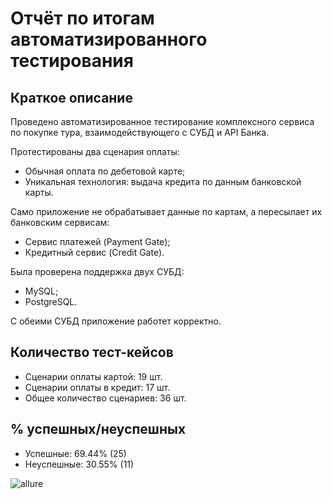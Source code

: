 # Отчёт по итогам автоматизированного тестирования
## Краткое описание
Проведено автоматизированное тестирование комплексного сервиса по покупке тура, взаимодействующего с СУБД и API Банка.

Протестированы два сценария оплаты:
- Обычная оплата по дебетовой карте;
- Уникальная технология: выдача кредита по данным банковской карты.

Само приложение не обрабатывает данные по картам, а пересылает их банковским сервисам:
- Сервис платежей (Payment Gate);
- Кредитный сервис (Credit Gate).

Была проверена поддержка двух СУБД:
- MySQL;
- PostgreSQL.

С обеими СУБД приложение работет корректно.

## Количество тест-кейсов
- Сценарии оплаты картой: 19 шт.
- Сценарии оплаты в кредит: 17 шт.
- Общее количество сценариев: 36 шт.

## % успешных/неуспешных
- Успешные: 69.44% (25)
- Неуспешные: 30.55% (11)

![allure](https://user-images.githubusercontent.com/84346670/160002676-35b1d617-6e69-4368-adb0-597ed6f758ad.png)
